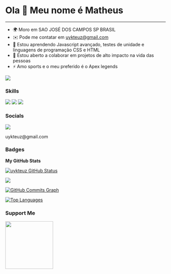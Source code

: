 Ola 👋 Meu nome é Matheus
==========================
-----------------------------





* 🌍  Moro em SAO JOSÉ DOS CAMPOS SP BRASIL
* ✉️  Pode me contatar em [uykteuz@gmail.com](mailto:uykteuz@gamail.com)
* 🧠  Estou aprendendo Javascript avançado, testes de unidade e linguagens de programação CSS e HTML
* 🤝 Estou aberto a colaborar em projetos de alto impacto na vida das pessoas
* ⚡ Amo sports e o meu preferido é o Apex legends

<a href="https://www.github.com/uykteuz" target="_blank" rel="noreferrer"><img
src="https://img.shields.io/github/followers/uykteuz?logo=github&style=for-the-badge&color=3382ed&labelColor=171717" /></a>

### Skills

<img src="https://img.shields.io/badge/JavaScript-323330?style=for-the-badge&logo=javascript&logoColor=F7DF1E"/>

<img src="https://img.shields.io/badge/HTML5-E34F26?style=for-the-badge&logo=html5&logoColor=white"/>

<img src="https://img.shields.io/badge/CSS3-1572B6?style=for-the-badge&logo=css3&logoColor=white"/>


### Socials
<img src="https://img.shields.io/badge/Gmail-D14836?style=for-the-badge&logo=gmail&logoColor=white"/>
<p>uykteuz@gmail.com</p>

### Badges

<b>My GitHub Stats</b>

<a href="http://www.github.com/uykteuz"><img src="https://github-readme-stats-peguimasid.vercel.app/api?username=uykteuz&show_icons=true&hide=&count_private=true&title_color=3382ed&text_color=ffffff&icon_color=3382ed&bg_color=171717&hide_border=true&show_icons=true" alt="uykteuz GitHub Status"/></a>

<a href="http://www.github.com/uykteuz"><img src="https://github-readme-streak-stats.herokuapp.com/?user=uykteuz&stroke=ffffff&background=171717&ring=3382ed&fire=3382ed&currStreakNum=ffffff&currStreakLabel=3382ed&sideNums=ffffff&sideLabels=ffffff&dates=ffffff&hide_border=true" /></a>

<a href="http://www.github.com/uykteuz"><img src="https://github-readme-activity-graph.cyclic.app/graph?usernameuykteuz&bg_color=171717&color=ffffff&line=3382ed&point=ffffff&area_color=171717&area=true&hide_border=true&custom_title=GitHub%20Commits%20Graph" alt="GitHub Commits Graph" /></a>

<a href="https://github.com/uykteuz" align="left"><img src="https://github-readme-stats-peguimasid.vercel.app/api/top-langs/?username=uykteuz&layout=compact&title_color=3382ed&hide=css,objective-c,html&text_color=ffffff&icon_color=3382ed&bg_color=171717&hide_border=true&locale=en&custom_title=Top%20%Languages" alt="Top Languages" /></a>

### Support Me

<a href="https://www.buymeacoffee.com/peguimasid"><img src="https://cdn.buymeacoffee.com/buttons/v2/default-yellow.png" width="150" /></a>
